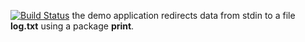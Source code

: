 [![Build Status](https://travis-ci.org/Beenv12/lab10.svg?branch=master)](https://travis-ci.org/Beenv12/lab10)
the demo application redirects data from stdin to a file **log.txt** using a package **print**.
